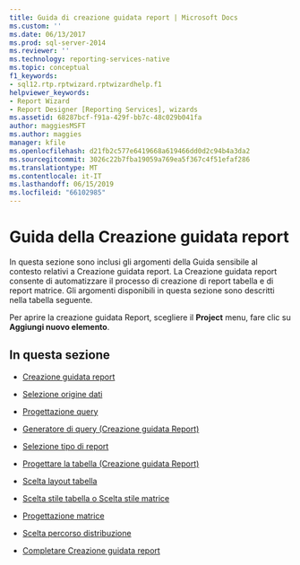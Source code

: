 ```yaml
---
title: Guida di creazione guidata report | Microsoft Docs
ms.custom: ''
ms.date: 06/13/2017
ms.prod: sql-server-2014
ms.reviewer: ''
ms.technology: reporting-services-native
ms.topic: conceptual
f1_keywords:
- sql12.rtp.rptwizard.rptwizardhelp.f1
helpviewer_keywords:
- Report Wizard
- Report Designer [Reporting Services], wizards
ms.assetid: 68287bcf-f91a-429f-bb7c-48c029b041fa
author: maggiesMSFT
ms.author: maggies
manager: kfile
ms.openlocfilehash: d21fb2c577e6419668a619466dd0d2c94b4a3da2
ms.sourcegitcommit: 3026c22b7fba19059a769ea5f367c4f51efaf286
ms.translationtype: MT
ms.contentlocale: it-IT
ms.lasthandoff: 06/15/2019
ms.locfileid: "66102985"
---
```

# <a name="report-wizard-help"></a>Guida della Creazione guidata report
  In questa sezione sono inclusi gli argomenti della Guida sensibile al contesto relativi a Creazione guidata report. La Creazione guidata report consente di automatizzare il processo di creazione di report tabella e di report matrice. Gli argomenti disponibili in questa sezione sono descritti nella tabella seguente.  
  
 Per aprire la creazione guidata Report, scegliere il **Project** menu, fare clic su **Aggiungi nuovo elemento**.  
  
## <a name="in-this-section"></a>In questa sezione  
  
-   [Creazione guidata report](../../2014/reporting-services/welcome-to-the-report-wizard.md)  
  
-   [Selezione origine dati](../../2014/reporting-services/select-the-data-source.md)  
  
-   [Progettazione query](../../2014/reporting-services/design-the-query.md)  
  
-   [Generatore di query &#40;Creazione guidata Report&#41;](../../2014/reporting-services/query-builder-report-wizard.md)  
  
-   [Selezione tipo di report](../../2014/reporting-services/select-the-report-type.md)  
  
-   [Progettare la tabella &#40;Creazione guidata Report&#41;](../../2014/reporting-services/design-the-table-report-wizard.md)  
  
-   [Scelta layout tabella](../../2014/reporting-services/choose-the-table-layout.md)  
  
-   [Scelta stile tabella o Scelta stile matrice](../../2014/reporting-services/choose-the-table-style-or-choose-the-matrix-style.md)  
  
-   [Progettazione matrice](../../2014/reporting-services/design-the-matrix.md)  
  
-   [Scelta percorso distribuzione](../../2014/reporting-services/choose-the-deployment-location.md)  
  
-   [Completare Creazione guidata report](../../2014/reporting-services/complete-the-report-wizard.md)  
  
  
